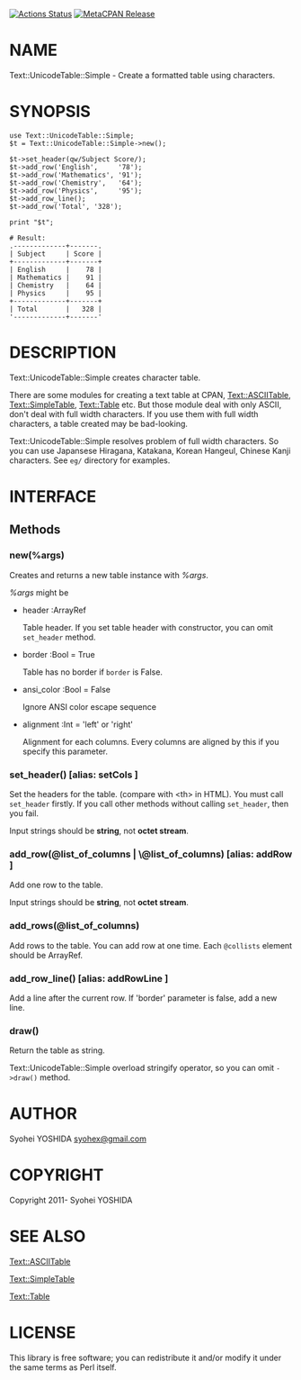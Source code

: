 [![Actions Status](https://github.com/syohex/p5-Text-UnicodeTable-Simple/actions/workflows/test.yml/badge.svg?branch=master)](https://github.com/syohex/p5-Text-UnicodeTable-Simple/actions?workflow=test) [![MetaCPAN Release](https://badge.fury.io/pl/Text-UnicodeTable-Simple.svg)](https://metacpan.org/release/Text-UnicodeTable-Simple)
# NAME

Text::UnicodeTable::Simple - Create a formatted table using characters.

# SYNOPSIS

    use Text::UnicodeTable::Simple;
    $t = Text::UnicodeTable::Simple->new();

    $t->set_header(qw/Subject Score/);
    $t->add_row('English',     '78');
    $t->add_row('Mathematics', '91');
    $t->add_row('Chemistry',   '64');
    $t->add_row('Physics',     '95');
    $t->add_row_line();
    $t->add_row('Total', '328');

    print "$t";

    # Result:
    .-------------+-------.
    | Subject     | Score |
    +-------------+-------+
    | English     |    78 |
    | Mathematics |    91 |
    | Chemistry   |    64 |
    | Physics     |    95 |
    +-------------+-------+
    | Total       |   328 |
    '-------------+-------'

# DESCRIPTION

Text::UnicodeTable::Simple creates character table.

There are some modules for creating a text table at CPAN, [Text::ASCIITable](https://metacpan.org/pod/Text%3A%3AASCIITable),
[Text::SimpleTable](https://metacpan.org/pod/Text%3A%3ASimpleTable), [Text::Table](https://metacpan.org/pod/Text%3A%3ATable) etc. But those module deal with only ASCII,
don't deal with full width characters. If you use them with full width
characters, a table created may be bad-looking.

Text::UnicodeTable::Simple resolves problem of full width characters.
So you can use Japansese Hiragana, Katakana, Korean Hangeul, Chinese Kanji
characters. See `eg/` directory for examples.

# INTERFACE

## Methods

### new(%args)

Creates and returns a new table instance with _%args_.

_%args_ might be

- header :ArrayRef

    Table header. If you set table header with constructor,
    you can omit `set_header` method.

- border :Bool = True

    Table has no border if `border` is False.

- ansi\_color :Bool = False

    Ignore ANSI color escape sequence

- alignment :Int = 'left' or 'right'

    Alignment for each columns. Every columns are aligned by this if you
    specify this parameter.

### set\_header() \[alias: setCols \]

Set the headers for the table. (compare with &lt;th> in HTML).
You must call `set_header` firstly. If you call other methods
without calling `set_header`, then you fail.

Input strings should be **string**, not **octet stream**.

### add\_row(@list\_of\_columns | \\@list\_of\_columns) \[alias: addRow \]

Add one row to the table.

Input strings should be **string**, not **octet stream**.

### add\_rows(@list\_of\_columns)

Add rows to the table. You can add row at one time.
Each `@collists` element should be ArrayRef.

### add\_row\_line() \[alias: addRowLine \]

Add a line after the current row. If 'border' parameter is false,
add a new line.

### draw()

Return the table as string.

Text::UnicodeTable::Simple overload stringify operator,
so you can omit `->draw()` method.

# AUTHOR

Syohei YOSHIDA <syohex@gmail.com>

# COPYRIGHT

Copyright 2011- Syohei YOSHIDA

# SEE ALSO

[Text::ASCIITable](https://metacpan.org/pod/Text%3A%3AASCIITable)

[Text::SimpleTable](https://metacpan.org/pod/Text%3A%3ASimpleTable)

[Text::Table](https://metacpan.org/pod/Text%3A%3ATable)

# LICENSE

This library is free software; you can redistribute it and/or modify
it under the same terms as Perl itself.
